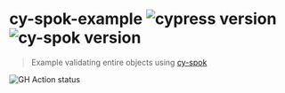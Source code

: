 # cy-spok-example ![cypress version](https://img.shields.io/badge/cypress-9.0.0-brightgreen) ![cy-spok version](https://img.shields.io/badge/cy--spok-1.3.4-brightgreen)
> Example validating entire objects using [cy-spok](https://github.com/bahmutov/cy-spok)

![GH Action status](https://github.com/bahmutov/cy-spok-example/workflows/tests/badge.svg?branch=master)
